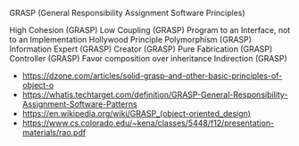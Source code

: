 GRASP (General Responsibility Assignment Software Principles)

High Cohesion (GRASP)
Low Coupling (GRASP)
Program to an Interface, not to an Implementation
Hollywood Principle
Polymorphism (GRASP)
Information Expert (GRASP)
Creator (GRASP)
Pure Fabrication (GRASP)
Controller (GRASP)
Favor composition over inheritance
Indirection (GRASP)

- https://dzone.com/articles/solid-grasp-and-other-basic-principles-of-object-o
- https://whatis.techtarget.com/definition/GRASP-General-Responsibility-Assignment-Software-Patterns
- https://en.wikipedia.org/wiki/GRASP_(object-oriented_design)
- https://www.cs.colorado.edu/~kena/classes/5448/f12/presentation-materials/rao.pdf
